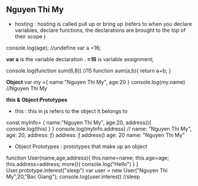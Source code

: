 ## Nguyen Thi My
- hosting : hosting is called pull up or bring up (refers to when you declare variables, declare functions, the declarations are brought to the top of their scope
)

console.log(age);  //undefine
var a =16;

**var a** is the variable declaration . **=16** is variable assignment;

console.log(function sum(6,8)) //15
 function sum(a,b){
     return a+b;
 }


**Object**
var my ={
    name:"Nguyen Thi My",
    age:20
} 
console.log(my.name) //Nguyen Thi My

**this & Object Prototypes**
- this : this in js refers to the object it belongs to

const myInfo= {
    name:"Nguyen Thi My",
    age:20, 
    address(){
        console.log(this)
    }
}
console.log(myInfo.address) // name: "Nguyen Thi My", age: 20, address: ƒ}
address: ƒ address()
age: 20
name: "Nguyen Thi My"


- Object Prototypes : prototypes that make up an object

function User(name,age,address){
    this.name=name;
    this.age=age;
    this.address=address;
    more(){
        console.log("Hello")
    }
}
User.prototype.interest("sleep")
var user = new User("Nguyen Thi My",20,"Bac Giang");
console.log(user.interest) //sleep
